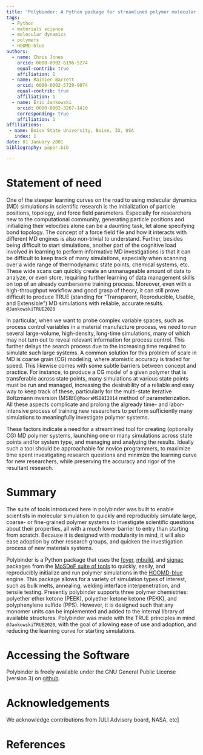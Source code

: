```yaml
---
title: 'Polybinder: A Python package for streamlined polymer molecular dynamics'
tags:
  - Python
  - materials science
  - molecular dynamics
  - polymers
  - HOOMD-blue
authors:
  - name: Chris Jones
    orcid: 0000-0002-6196-5274
    equal-contrib: true
    affiliation: 1
  - name: Rainier Barrett
    orcid: 0000-0002-5728-9074
    equal-contrib: true
    affiliation: 1
  - name: Eric Jankowski
    orcid: 0000-0002-3267-1410
    corresponding: true 
    affiliation: 1
affiliations:
 - name: Boise State University, Boise, ID, USA
   index: 1
date: 01 January 2001
bibliography: paper.bib

---
```


# Statement of need

One of the steeper learning curves on the road to using molecular dynamics (MD) simulations
in scientific research is
the initialization of particle positions, topology, and force field parameters.
Especially for researchers new to the computational community, generating particle
positions and initializing their velocities alone can be a daunting task, let alone
specifying bond topology. The concept of a force field file and how it interacts with
different MD engines is also non-trivial to understand.
Further, besides being difficult to start simulations, another part of the cognitive
load involved in learning to perform informative MD investigations is that it can be
difficult to keep track of many simulations, especially when scanning over a wide
range of thermodynamic state points, chemical systems, etc.
These wide scans can quickly create an unmanageable amount of data to analyze,
or even store, requiring further learning of data management skills on top of an already
cumbersome training process.
Moreover, even with a high-throughput workflow and good grasp of theory, it can still
prove difficult to produce TRUE (standing for "Transparent, Reproducible, Usable, and
Extensible") MD simulations with reliable, accurate results. `@JankowskiTRUE2020`

In particular, when we want to probe complex variable spaces,
such as process control variables in a material manufacture process,
we need to run several large-volume, high-density, long-time simulations,
many of which may not turn out to reveal relevant information for process control.
This further delays the search process due to the increasing time required to
simulate such large systems. A common solution for this problem of scale in MD
is coarse grain (CG) modeling, where atomistic accuracy is traded for speed.
This likewise comes with some subtle barriers between concept and practice.
For instance, to produce a CG model of a given polymer that is transferable across
state points, many simulations at various state points must be run and managed,
increasing the desirability of a reliable and easy way to keep track of these,
particularly for the multi-state iterative Boltzmann inversion (MSIBI)`@MooreMSIBI2014`
method of parameterization. All these aspects complicate and prolong the algready time-
and labor-intensive process of training new researchers
to perform sufficiently many simulations to meaningfully investigate polymer systems.

These factors indicate a need for a streamlined tool for creating (optionally CG)
MD polymer systems, launching one or many simulations across state points and/or
system type, and managing and analyzing the results. Ideally such a tool should be
approachable for novice programmers, to maximize time spent investigating research
questions and minimize the learning curve for new researchers, while preserving
the accuracy and rigor of the resultant research.

# Summary

The suite of tools introduced here in polybinder was built to enable scientists
in molecular simulation to quickly and reproducibly simulate
large, coarse- or fine-grained polymer systems to investigate scientific questions about
their properties, all with a much lower barrier to entry than starting from scratch. Because it is designed
with modularity in mind, it will also ease adoption by other research groups,
and quicken the investigation process of new materials systems.

Polybinder is a Python package that uses the [foyer](https://github.com/mosdef-hub/foyer/),
[mbuild](https://github.com/mosdef-hub/mbuild/), and [signac](https://github.com/mosdef-hub/signac) packages from
the [MoSDeF suite of tools](https://github.com/mosdef-hub/) to quickly, easily, and reproducibly initialize and run polymer
simulations in the [HOOMD-blue](https://github.com/glotzerlab/hoomd-blue) engine.
This package allows for a variety of simulation types of interest,
such as bulk melts, annealing, welding interface interpenetration, and tensile testing.
Presently polybinder supports three polymer chemistries: polyether ether ketone (PEEK),
polyether ketone ketone (PEKK), and polyphenylene sulfide (PPS). However, it is designed
such that any monomer units can be implemented and added to the internal library of available structures.
Polybinder was made with the TRUE principles in mind `@JankowskiTRUE2020`, with the goal of allowing ease
of use and adoption, and reducing the learning curve for starting simulations.

# Accessing the Software

Polybinder is freely available under the GNU General Public License (version 3) on [github](https://github.com/cmelab/polybinder).

# Acknowledgements

We acknowledge contributions from [ULI Advisory board, NASA, etc]

# References
